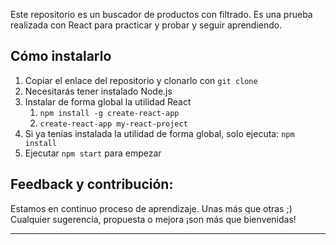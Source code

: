 Este repositorio es un buscador de productos con filtrado. Es una prueba realizada con React para practicar y probar y seguir aprendiendo.

## Cómo instalarlo

1. Copiar el enlace del repositorio y clonarlo con `git clone`
2. Necesitarás tener instalado Node.js
3. Instalar de forma global la utilidad React
   1. `npm install -g create-react-app`
   2. `create-react-app my-react-project`
4. Si ya tenías instalada la utilidad de forma global, solo ejecuta: `npm install`
5. Ejecutar `npm start` para empezar

## Feedback y contribución:

Estamos en continuo proceso de aprendizaje. Unas más que otras ;) Cualquier sugerencia, propuesta o mejora ¡son más que bienvenidas!

---
